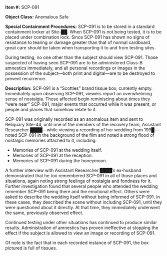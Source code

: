 **Item #:** SCP-091

**Object Class:** Anomalous Safe

**Special Containment Procedures:** SCP-091 is to be stored in a standard containment locker at Site-██. When SCP-091 is not being tested, it is to be placed under combination lock. Since SCP-091 has shown no signs of resistance to tearing or damage greater than that of normal cardboard, great care should be taken when transporting it to and from testing sites.

During testing, no one other than the subject should view SCP-091. Those suspected of having seen SCP-091 are to be administered Class-B amnestics immediately, and all personal recordings or images in the possession of the subject—both print and digital—are to be destroyed to prevent recurrence.

**Description:** SCP-091 is a “Scotties” brand tissue box, currently empty. Immediately upon observing SCP-091, viewers report an overwhelming sense of nostalgia. Those affected begin reminiscing about times they “were near” SCP-091, major events that occurred while it was present, or people and places that somehow relate to it.

SCP-091 was originally recorded as an anomalous item and sent to Reliquary Site-44, until one of the members of the recovery team, Assistant Researcher ████—while viewing a recording of her wedding from 199█—noted SCP-091 in the background of the film and noted a strong flood of nostalgic memories attached to it, including:

*   Memories of SCP-091 at the wedding itself.
*   Memories of SCP-091 at the reception.
*   Memories of SCP-091 during the honeymoon.

A further interview with Assistant Researcher ████’s ex-husband demonstrated that he too remembered SCP-091 in all of those places and situations, again noting strong feelings of nostalgia and fondness for it. Further investigation found that several people who attended the wedding remember SCP-091 being there and the emotional effect. Others were asked to describe the wedding itself without being informed of SCP-091. In these cases, they described the scene without including SCP-091, until they were questioned about it directly. At that time, they immediately underwent the same, previously observed effect.

Continued testing under other situations has continued to produce similar results. Administration of amnestics has proven ineffective at stopping the effect if the subject is allowed to view an image or recording of SCP-091.

Of note is the fact that in each recorded instance of SCP-091, the box pictured is full of tissues.